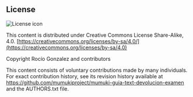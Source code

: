 ## License
![License icon](https://licensebuttons.net/l/by-sa/3.0/88x31.png)

This content is distributed under Creative Commons License Share-Alike, 4.0. [https://creativecommons.org/licenses/by-sa/4.0/](https://creativecommons.org/licenses/by-sa/4.0)

Copyright Rocío Gonzalez and contributors

This content consists of voluntary contributions made by many
individuals. For exact contribution history, see its revision history
available at https://github.com/mumukiproject/mumuki-guia-text-devolucion-examen and the AUTHORS.txt file.

